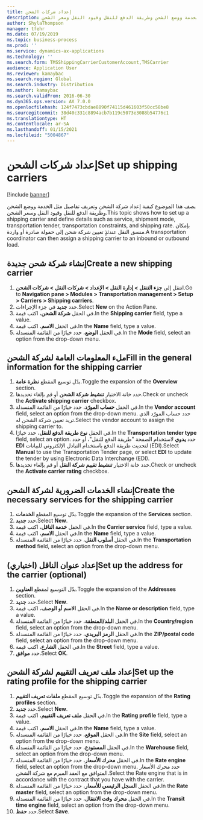 ```yaml
---
title: إعداد شركات الشحن
description: يصف هذا الموضوع كيفية إعداد شركة الشحن‬ وتعريف تفاصيل مثل الخدمة ووضع الشحن وطريقة الدفع للنقل وقيود النقل وسعر الشحن.
author: ShylaThompson
manager: tfehr
ms.date: 07/19/2019
ms.topic: business-process
ms.prod: ''
ms.service: dynamics-ax-applications
ms.technology: ''
ms.search.form: TMSShippingCarrierCustomerAccount,TMSCarrier
audience: Application User
ms.reviewer: kamaybac
ms.search.region: Global
ms.search.industry: Distribution
ms.author: kamaybac
ms.search.validFrom: 2016-06-30
ms.dyn365.ops.version: AX 7.0.0
ms.openlocfilehash: 124f7473cbdae8890f74115d461603f50cc58be8
ms.sourcegitcommit: 38d40c331c8894acb7b119c5073e3088b54776c1
ms.translationtype: HT
ms.contentlocale: ar-SA
ms.lasthandoff: 01/15/2021
ms.locfileid: "5004867"
---
```

# <a name="set-up-shipping-carriers"></a><span data-ttu-id="ef002-103">إعداد شركات الشحن</span><span class="sxs-lookup"><span data-stu-id="ef002-103">Set up shipping carriers</span></span>

[!include [banner](../../includes/banner.md)]

<span data-ttu-id="ef002-104">يصف هذا الموضوع كيفية إعداد شركة الشحن‬ وتعريف تفاصيل مثل الخدمة ووضع الشحن وطريقة الدفع للنقل وقيود النقل وسعر الشحن.</span><span class="sxs-lookup"><span data-stu-id="ef002-104">This topic shows how to set up a shipping carrier and define details such as service, shipment mode, transportation tender, transportation constraints, and shipping rate.</span></span> <span data-ttu-id="ef002-105">بإمكان منسق النقل عندئذٍ تعيين شركة شحن إلى حمولة صادرة أو واردة.</span><span class="sxs-lookup"><span data-stu-id="ef002-105">A transportation coordinator can then assign a shipping carrier to an inbound or outbound load.</span></span>


## <a name="create-a-new-shipping-carrier"></a><span data-ttu-id="ef002-106">إنشاء شركة شحن جديدة</span><span class="sxs-lookup"><span data-stu-id="ef002-106">Create a new shipping carrier</span></span>
1. <span data-ttu-id="ef002-107">انتقل إلى **جزء التنقل > إدارة النقل > الإعداد > شركات النقل > شركات الشحن**.</span><span class="sxs-lookup"><span data-stu-id="ef002-107">Go to **Navigation pane > Modules > Transportation management > Setup > Carriers > Shipping carriers**.</span></span>
2. <span data-ttu-id="ef002-108">حدد **جديد** في جزء الإجراءات.</span><span class="sxs-lookup"><span data-stu-id="ef002-108">Select **New** on the Action Pane.</span></span>
3. <span data-ttu-id="ef002-109">في الحقل **شركة الشحن‬**، اكتب قيمة.</span><span class="sxs-lookup"><span data-stu-id="ef002-109">In the **Shipping carrier** field, type a value.</span></span>
4. <span data-ttu-id="ef002-110">في الحقل **الاسم**، اكتب قيمة.</span><span class="sxs-lookup"><span data-stu-id="ef002-110">In the **Name** field, type a value.</span></span>
5. <span data-ttu-id="ef002-111">في الحقل **الوضع**، حدد خيارًا من القائمة المنسدلة.</span><span class="sxs-lookup"><span data-stu-id="ef002-111">In the **Mode** field, select an option from the drop-down menu.</span></span>

## <a name="fill-in-the-general-information-for-the-shipping-carrier"></a><span data-ttu-id="ef002-112">ملء المعلومات العامة لشركة الشحن</span><span class="sxs-lookup"><span data-stu-id="ef002-112">Fill in the general information for the shipping carrier</span></span>
1. <span data-ttu-id="ef002-113">بدّل توسيع المقطع  **نظرة عامة‬**.</span><span class="sxs-lookup"><span data-stu-id="ef002-113">Toggle the expansion of the **Overview** section.</span></span>
2. <span data-ttu-id="ef002-114">حدد خانة الاختيار **تنشيط شركة الشحن** أو قم بإلغاء تحديدها.</span><span class="sxs-lookup"><span data-stu-id="ef002-114">Check or uncheck the **Activate shipping carrier** checkbox.</span></span>
3. <span data-ttu-id="ef002-115">في الحقل **حساب المورّد**، حدد خيارًا من القائمة المنسدلة.</span><span class="sxs-lookup"><span data-stu-id="ef002-115">In the **Vendor account** field, select an option from the drop-down menu.</span></span> <span data-ttu-id="ef002-116">حدد حساب المورّد الذي تريد تعيين شركة الشحن له.</span><span class="sxs-lookup"><span data-stu-id="ef002-116">Select the vendor account to assign the shipping carrier to.</span></span>  
4. <span data-ttu-id="ef002-117">في الحقل **نوع طريقة الدفع للنقل**، حدد خيارًا.</span><span class="sxs-lookup"><span data-stu-id="ef002-117">In the **Transportation tender type** field, select an option.</span></span> <span data-ttu-id="ef002-118">حدد **يدوي** لاستخدام الصفحة "طريقة الدفع للنقل‬"، أو حدد **EDI** لتحديث طريقة الدفع باستخدام التبادل الإلكتروني للبيانات (EDI).</span><span class="sxs-lookup"><span data-stu-id="ef002-118">Select **Manual** to use the Transportation Tender page, or select **EDI** to update the tender by using Electronic Data Interchange (EDI).</span></span>  
5. <span data-ttu-id="ef002-119">حدد خانة الاختيار **تنشيط تقييم شركة النقل‬‬** أو قم بإلغاء تحديدها.</span><span class="sxs-lookup"><span data-stu-id="ef002-119">Check or uncheck the **Activate carrier rating** checkbox.</span></span>

## <a name="create-the-necessary-services-for-the-shipping-carrier"></a><span data-ttu-id="ef002-120">إنشاء الخدمات الضرورية لشركة الشحن</span><span class="sxs-lookup"><span data-stu-id="ef002-120">Create the necessary services for the shipping carrier</span></span>
1. <span data-ttu-id="ef002-121">بدّل توسيع المقطع **الخدمات‬**.</span><span class="sxs-lookup"><span data-stu-id="ef002-121">Toggle the expansion of the **Services** section.</span></span>
2. <span data-ttu-id="ef002-122">حدد **جديد**.</span><span class="sxs-lookup"><span data-stu-id="ef002-122">Select **New**.</span></span>
3. <span data-ttu-id="ef002-123">في الحقل **خدمة الناقل**‬‬، اكتب قيمة.</span><span class="sxs-lookup"><span data-stu-id="ef002-123">In the **Carrier service** field, type a value.</span></span>
4. <span data-ttu-id="ef002-124">في الحقل **الاسم**، اكتب قيمة.</span><span class="sxs-lookup"><span data-stu-id="ef002-124">In the **Name** field, type a value.</span></span>
5. <span data-ttu-id="ef002-125">في الحقل **أسلوب النقل‬**، حدد خيارًا من القائمة المنسدلة.</span><span class="sxs-lookup"><span data-stu-id="ef002-125">In the **Transportation method** field, select an option from the drop-down menu.</span></span>

## <a name="set-up-the-address-for-the-carrier-optional"></a><span data-ttu-id="ef002-126">إعداد عنوان الناقل (اختياري)</span><span class="sxs-lookup"><span data-stu-id="ef002-126">Set up the address for the carrier (optional)</span></span>
1. <span data-ttu-id="ef002-127">بدّل التوسيع لمقطع **العناوين**.</span><span class="sxs-lookup"><span data-stu-id="ef002-127">Toggle the expansion of the **Addresses** section.</span></span>
2. <span data-ttu-id="ef002-128">حدد **جديد**.</span><span class="sxs-lookup"><span data-stu-id="ef002-128">Select **New**.</span></span>
3. <span data-ttu-id="ef002-129">في الحقل **الاسم أو الوصف**، اكتب قيمة.</span><span class="sxs-lookup"><span data-stu-id="ef002-129">In the **Name or description** field, type a value.</span></span>
4. <span data-ttu-id="ef002-130">في الحقل **البلد/المنطقة**، حدد خيارًا من القائمة المنسدلة.</span><span class="sxs-lookup"><span data-stu-id="ef002-130">In the **Country/region** field, select an option from the drop-down menu.</span></span>
5. <span data-ttu-id="ef002-131">في الحقل **الرمز البريدي**، حدد خيارًا من القائمة المنسدلة.</span><span class="sxs-lookup"><span data-stu-id="ef002-131">In the **ZIP/postal code** field, select an option from the drop-down menu.</span></span>
6. <span data-ttu-id="ef002-132">في الحقل **الشارع**، اكتب قيمة.</span><span class="sxs-lookup"><span data-stu-id="ef002-132">In the **Street** field, type a value.</span></span>
7. <span data-ttu-id="ef002-133">حدد **موافق**.</span><span class="sxs-lookup"><span data-stu-id="ef002-133">Select **OK**.</span></span>

## <a name="set-up-the-rating-profile-for-the-shipping-carrier"></a><span data-ttu-id="ef002-134">إعداد ملف تعريف التقييم لشركة الشحن</span><span class="sxs-lookup"><span data-stu-id="ef002-134">Set up the rating profile for the shipping carrier</span></span>
1. <span data-ttu-id="ef002-135">بدّل توسيع المقطع **ملفات تعريف التقييم‬‬**.</span><span class="sxs-lookup"><span data-stu-id="ef002-135">Toggle the expansion of the **Rating profiles** section.</span></span>
2. <span data-ttu-id="ef002-136">حدد **جديد**.</span><span class="sxs-lookup"><span data-stu-id="ef002-136">Select **New**.</span></span>
3. <span data-ttu-id="ef002-137">في الحقل **ملف تعريف التقييم‬**، اكتب قيمة.</span><span class="sxs-lookup"><span data-stu-id="ef002-137">In the **Rating profile** field, type a value.</span></span>
4. <span data-ttu-id="ef002-138">في الحقل **الاسم**، اكتب قيمة.</span><span class="sxs-lookup"><span data-stu-id="ef002-138">In the **Name** field, type a value.</span></span>
5. <span data-ttu-id="ef002-139">في الحقل **الموقع**، حدد خيارًا من القائمة المنسدلة.</span><span class="sxs-lookup"><span data-stu-id="ef002-139">In the **Site** field, select an option from the drop-down menu.</span></span>
6. <span data-ttu-id="ef002-140">في الحقل **المستودع**، حدد خيارًا من القائمة المنسدلة.</span><span class="sxs-lookup"><span data-stu-id="ef002-140">In the **Warehouse** field, select an option from the drop-down menu.</span></span>
7. <span data-ttu-id="ef002-141">في الحقل **محرك الأسعار**، حدد خيارًا من القائمة المنسدلة.</span><span class="sxs-lookup"><span data-stu-id="ef002-141">In the **Rate engine** field, select an option from the drop-down menu.</span></span> <span data-ttu-id="ef002-142">حدد محرك الأسعار‬ المتوافق مع العقد المبرم مع شركة الشحن.</span><span class="sxs-lookup"><span data-stu-id="ef002-142">Select the Rate engine that is in accordance with the contract that you have with the carrier.</span></span>  
8. <span data-ttu-id="ef002-143">في الحقل **السجل الرئيسي للأسعار‬**، حدد خيارًا من القائمة المنسدلة.</span><span class="sxs-lookup"><span data-stu-id="ef002-143">In the **Rate master** field, select an option from the drop-down menu.</span></span>
9. <span data-ttu-id="ef002-144">في الحقل **محرك وقت الانتقال‬**، حدد خيارًا من القائمة المنسدلة.</span><span class="sxs-lookup"><span data-stu-id="ef002-144">In the **Transit time engine** field, select an option from the drop-down menu.</span></span>
10. <span data-ttu-id="ef002-145">حدد **حفظ**.</span><span class="sxs-lookup"><span data-stu-id="ef002-145">Select **Save**.</span></span>

